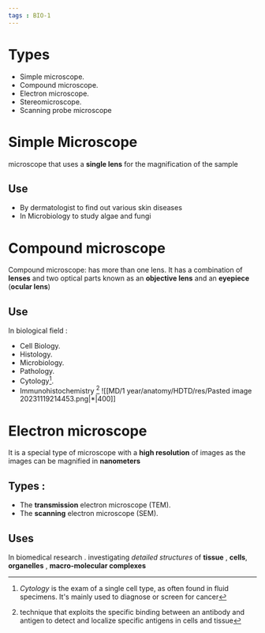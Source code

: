 ```yaml
---
tags : BIO-1
---
```


# Types 
- Simple microscope.
- Compound microscope.
- Electron microscope.
- Stereomicroscope.
- Scanning probe microscope

# Simple Microscope 
microscope that uses a **single lens** for the magnification of the sample
## Use
- By dermatologist to find out various skin diseases 
- In Microbiology to study algae and fungi 

# Compound microscope 
Compound microscope:  has more than one lens. It has a combination of **lenses** and two optical parts known as an **objective lens** and an **eyepiece** (**ocular lens**)
## Use 
In biological field :
- Cell Biology.
- Histology.
- Microbiology.
- Pathology.
- Cytology[^1].
- Immunohistochemistry [^2]
![[MD/1 year/anatomy/HDTD/res/Pasted image 20231119214453.png|*|400]]

[^1]:_Cytology_ is the exam of a single cell type, as often found in fluid specimens. It's mainly used to diagnose or screen for cancer 
[^2]:technique that exploits the specific binding between an antibody and antigen to detect and localize specific antigens in cells and tissue

# Electron microscope 
It is a special type of microscope with a **high resolution** of images as the images can be magnified in **nanometers**
## Types : 
- The **transmission** electron microscope (TEM).
- The **scanning** electron microscope (SEM).

## Uses 
In biomedical research . investigating *detailed structures* of **tissue** , **cells**, **organelles** , **macro-molecular complexes**